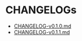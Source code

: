 # CHANGELOGs

- [CHANGELOG-v0.1.0.md](./CHANGELOG-v0.1.0.md)
- [CHANGELOG-v0.1.1.md](./CHANGELOG-v0.1.1.md)
